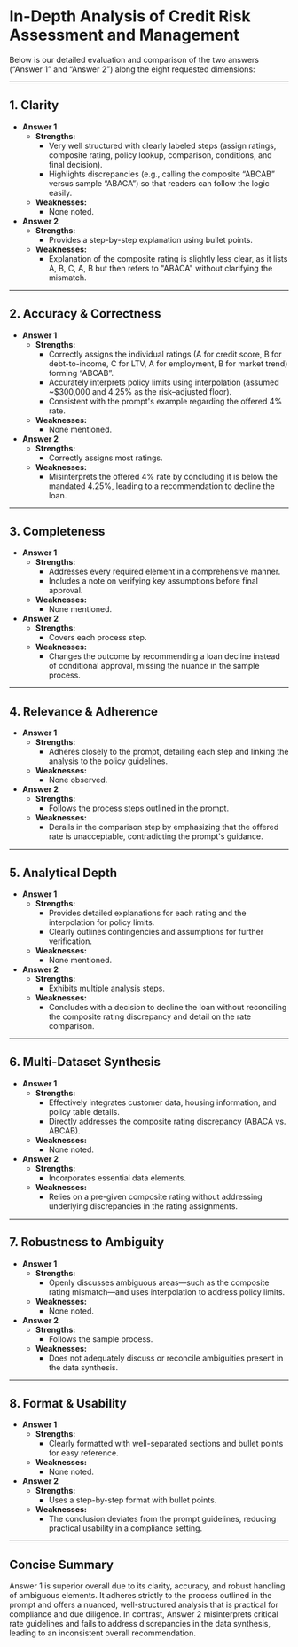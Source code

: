 # In-Depth Analysis of Credit Risk Assessment and Management

Below is our detailed evaluation and comparison of the two answers (“Answer 1” and “Answer 2”) along the eight requested dimensions:

---

## 1. Clarity

- **Answer 1**
  - **Strengths:**
    - Very well structured with clearly labeled steps (assign ratings, composite rating, policy lookup, comparison, conditions, and final decision).
    - Highlights discrepancies (e.g., calling the composite “ABCAB” versus sample “ABACA”) so that readers can follow the logic easily.
  - **Weaknesses:**
    - None noted.
- **Answer 2**
  - **Strengths:**
    - Provides a step-by-step explanation using bullet points.
  - **Weaknesses:**
    - Explanation of the composite rating is slightly less clear, as it lists A, B, C, A, B but then refers to "ABACA" without clarifying the mismatch.

---

## 2. Accuracy & Correctness

- **Answer 1**
  - **Strengths:**
    - Correctly assigns the individual ratings (A for credit score, B for debt-to-income, C for LTV, A for employment, B for market trend) forming “ABCAB”.
    - Accurately interprets policy limits using interpolation (assumed ~$300,000 and 4.25% as the risk–adjusted floor).
    - Consistent with the prompt's example regarding the offered 4% rate.
  - **Weaknesses:**
    - None mentioned.
- **Answer 2**
  - **Strengths:**
    - Correctly assigns most ratings.
  - **Weaknesses:**
    - Misinterprets the offered 4% rate by concluding it is below the mandated 4.25%, leading to a recommendation to decline the loan.

---

## 3. Completeness

- **Answer 1**
  - **Strengths:**
    - Addresses every required element in a comprehensive manner.
    - Includes a note on verifying key assumptions before final approval.
  - **Weaknesses:**
    - None mentioned.
- **Answer 2**
  - **Strengths:**
    - Covers each process step.
  - **Weaknesses:**
    - Changes the outcome by recommending a loan decline instead of conditional approval, missing the nuance in the sample process.

---

## 4. Relevance & Adherence

- **Answer 1**
  - **Strengths:**
    - Adheres closely to the prompt, detailing each step and linking the analysis to the policy guidelines.
  - **Weaknesses:**
    - None observed.
- **Answer 2**
  - **Strengths:**
    - Follows the process steps outlined in the prompt.
  - **Weaknesses:**
    - Derails in the comparison step by emphasizing that the offered rate is unacceptable, contradicting the prompt's guidance.

---

## 5. Analytical Depth

- **Answer 1**
  - **Strengths:**
    - Provides detailed explanations for each rating and the interpolation for policy limits.
    - Clearly outlines contingencies and assumptions for further verification.
  - **Weaknesses:**
    - None mentioned.
- **Answer 2**
  - **Strengths:**
    - Exhibits multiple analysis steps.
  - **Weaknesses:**
    - Concludes with a decision to decline the loan without reconciling the composite rating discrepancy and detail on the rate comparison.

---

## 6. Multi-Dataset Synthesis

- **Answer 1**
  - **Strengths:**
    - Effectively integrates customer data, housing information, and policy table details.
    - Directly addresses the composite rating discrepancy (ABACA vs. ABCAB).
  - **Weaknesses:**
    - None noted.
- **Answer 2**
  - **Strengths:**
    - Incorporates essential data elements.
  - **Weaknesses:**
    - Relies on a pre-given composite rating without addressing underlying discrepancies in the rating assignments.

---

## 7. Robustness to Ambiguity

- **Answer 1**
  - **Strengths:**
    - Openly discusses ambiguous areas—such as the composite rating mismatch—and uses interpolation to address policy limits.
  - **Weaknesses:**
    - None noted.
- **Answer 2**
  - **Strengths:**
    - Follows the sample process.
  - **Weaknesses:**
    - Does not adequately discuss or reconcile ambiguities present in the data synthesis.

---

## 8. Format & Usability

- **Answer 1**
  - **Strengths:**
    - Clearly formatted with well-separated sections and bullet points for easy reference.
  - **Weaknesses:**
    - None noted.
- **Answer 2**
  - **Strengths:**
    - Uses a step-by-step format with bullet points.
  - **Weaknesses:**
    - The conclusion deviates from the prompt guidelines, reducing practical usability in a compliance setting.

---

## Concise Summary

Answer 1 is superior overall due to its clarity, accuracy, and robust handling of ambiguous elements. It adheres strictly to the process outlined in the prompt and offers a nuanced, well-structured analysis that is practical for compliance and due diligence. In contrast, Answer 2 misinterprets critical rate guidelines and fails to address discrepancies in the data synthesis, leading to an inconsistent overall recommendation.